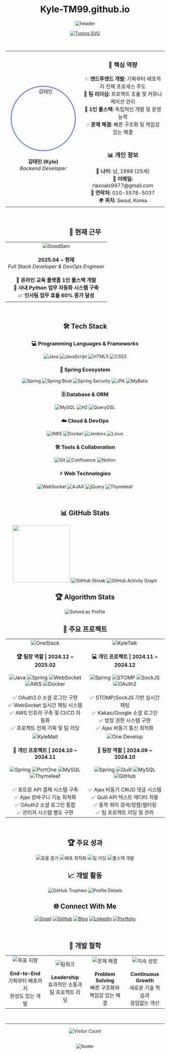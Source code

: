 <div align="center">

# Kyle-TM99.github.io

![header](https://capsule-render.vercel.app/api?type=waving&color=0:667eea,100:764ba2&height=300&section=header&text=김태민%20(TAEMIN%20KIM)&fontSize=60&fontColor=ffffff&animation=fadeIn&fontAlignY=38&desc=Backend%20Developer&descAlignY=51&descAlign=62)

[![Typing SVG](https://readme-typing-svg.herokuapp.com?font=Fira+Code&size=28&duration=3000&pause=1000&color=667EEA&center=true&vCenter=true&width=800&lines="처음부터+끝까지%2C+제가+직접+만듭니다.";Backend+Developer;Full+Stack+%26+DevOps+Engineer;Team+Leader+%26+Problem+Solver)](https://git.io/typing-svg)

<br>

<table align="center">
  <tr>
    <td align="center" width="300px">
      <img src="https://github.com/Kyle-TM99/Kyle-TM99/image/taemin.jpg" width="200px" height="200px" style="border-radius: 50%; border: 3px solid #667eea;" alt="김태민"/>
      <br><br>
      <strong>김태민 (Kyle)</strong>
      <br>
      <em>Backend Developer</em>
    </td>
    <td align="center" width="500px">
      <h3>🎯 핵심 역량</h3>
      <div align="center">
        ✨ <strong>엔드투엔드 개발:</strong> 기획부터 배포까지 전체 프로세스 주도<br>
        👥 <strong>팀 리더십:</strong> 프로젝트 조율 및 커뮤니케이션 관리<br>
        🚀 <strong>1인 풀스택:</strong> 독립적인 개발 및 운영 능력<br>
        💡 <strong>문제 해결:</strong> 빠른 구조화 및 책임감 있는 해결
      </div>
      <br>
      <h3>📊 개인 정보</h3>
      <div align="center">
        🎂 <strong>나이:</strong> 남, 1999 (25세)<br>
        📧 <strong>이메일:</strong> rlaxoals9977@gmail.com<br>
        📱 <strong>연락처:</strong> 010-5578-5037<br>
        🌍 <strong>위치:</strong> Seoul, Korea
      </div>
    </td>
  </tr>
</table>

<br>

## 🏢 현재 근무

<table align="center">
  <tr>
    <td align="center">
      <img src="https://img.shields.io/badge/GoodSen-Full%20Stack%20Developer-blue?style=for-the-badge&logo=company&logoColor=white&color=667eea" alt="GoodSen"/>
      <br><br>
      <strong>2025.04 ~ 현재</strong>
      <br>
      <em>Full Stack Developer & DevOps Engineer</em>
      <br><br>
      🎯 <strong>온라인 교육 플랫폼 1인 풀스택 개발</strong><br>
      🔧 <strong>사내 Python 업무 자동화 시스템 구축</strong><br>
      📈 <strong>인사팀 업무 효율 60% 증가 달성</strong>
    </td>
  </tr>
</table>

<br>

## 🛠️ Tech Stack

### 💻 Programming Languages & Frameworks
<p align="center">
  <img src="https://img.shields.io/badge/Java-ED8B00?style=for-the-badge&logo=openjdk&logoColor=white" alt="Java"/>
  <img src="https://img.shields.io/badge/JavaScript-F7DF1E?style=for-the-badge&logo=javascript&logoColor=black" alt="JavaScript"/>
  <img src="https://img.shields.io/badge/HTML5-E34F26?style=for-the-badge&logo=html5&logoColor=white" alt="HTML5"/>
  <img src="https://img.shields.io/badge/CSS3-1572B6?style=for-the-badge&logo=css3&logoColor=white" alt="CSS3"/>
</p>

### 🌱 Spring Ecosystem
<p align="center">
  <img src="https://img.shields.io/badge/Spring-6DB33F?style=for-the-badge&logo=spring&logoColor=white" alt="Spring"/>
  <img src="https://img.shields.io/badge/Spring_Boot-6DB33F?style=for-the-badge&logo=spring-boot&logoColor=white" alt="Spring Boot"/>
  <img src="https://img.shields.io/badge/Spring_Security-6DB33F?style=for-the-badge&logo=spring-security&logoColor=white" alt="Spring Security"/>
  <img src="https://img.shields.io/badge/JPA-FF6B6B?style=for-the-badge&logo=hibernate&logoColor=white" alt="JPA"/>
  <img src="https://img.shields.io/badge/MyBatis-D63384?style=for-the-badge&logo=mybatis&logoColor=white" alt="MyBatis"/>
</p>

### 🗄️ Database & ORM
<p align="center">
  <img src="https://img.shields.io/badge/MySQL-00000F?style=for-the-badge&logo=mysql&logoColor=white" alt="MySQL"/>
  <img src="https://img.shields.io/badge/H2-4DB6AC?style=for-the-badge&logo=h2&logoColor=white" alt="H2"/>
  <img src="https://img.shields.io/badge/QueryDSL-2196F3?style=for-the-badge&logo=querydsl&logoColor=white" alt="QueryDSL"/>
</p>

### ☁️ Cloud & DevOps
<p align="center">
  <img src="https://img.shields.io/badge/Amazon_AWS-232F3E?style=for-the-badge&logo=amazon-aws&logoColor=white" alt="AWS"/>
  <img src="https://img.shields.io/badge/Docker-2496ED?style=for-the-badge&logo=docker&logoColor=white" alt="Docker"/>
  <img src="https://img.shields.io/badge/Jenkins-D33833?style=for-the-badge&logo=jenkins&logoColor=white" alt="Jenkins"/>
  <img src="https://img.shields.io/badge/Linux-FCC624?style=for-the-badge&logo=linux&logoColor=black" alt="Linux"/>
</p>

### 🛠️ Tools & Collaboration
<p align="center">
  <img src="https://img.shields.io/badge/Git-F05032?style=for-the-badge&logo=git&logoColor=white" alt="Git"/>
  <img src="https://img.shields.io/badge/Confluence-0052CC?style=for-the-badge&logo=confluence&logoColor=white" alt="Confluence"/>
  <img src="https://img.shields.io/badge/Notion-000000?style=for-the-badge&logo=notion&logoColor=white" alt="Notion"/>
</p>

### ⚡ Web Technologies
<p align="center">
  <img src="https://img.shields.io/badge/WebSocket-00D4AA?style=for-the-badge&logo=websocket&logoColor=white" alt="WebSocket"/>
  <img src="https://img.shields.io/badge/AJAX-FF6B35?style=for-the-badge&logo=ajax&logoColor=white" alt="AJAX"/>
  <img src="https://img.shields.io/badge/jQuery-0769AD?style=for-the-badge&logo=jquery&logoColor=white" alt="jQuery"/>
  <img src="https://img.shields.io/badge/Thymeleaf-005F0F?style=for-the-badge&logo=thymeleaf&logoColor=white" alt="Thymeleaf"/>
</p>

<br>

## 📊 GitHub Stats

<img height="180em" src="https://github-readme-stats.vercel.app/api?username=Kyle-TM99&show_icons=true&theme=gradient&include_all_commits=true&count_private=true&bg_color=0,667eea,764ba2&title_color=fff&text_color=fff&icon_color=fff&border_color=fff&border_radius=15"/>

<img src="https://github-readme-streak-stats.herokuapp.com/?user=Kyle-TM99&theme=gradient&background=0,667eea,764ba2&border=fff&stroke=fff&ring=fff&fire=fff&currStreakNum=fff&sideNums=fff&currStreakLabel=fff&sideLabels=fff&dates=fff&border_radius=15" alt="GitHub Streak"/>

<img src="https://github-readme-activity-graph.vercel.app/graph?username=Kyle-TM99&bg_color=0,667eea,764ba2&color=ffffff&line=ffffff&point=ffffff&area=true&area_color=ffffff&title_color=ffffff&custom_title=Kyle's%20Contribution%20Graph" alt="GitHub Activity Graph"/>

<br>

## 🏆 Algorithm Stats

<img src="http://mazassumnida.wtf/api/v2/generate_badge?boj=pids" alt="Solved.ac Profile"/>

<br>

## 🚀 주요 프로젝트

<table align="center" width="90%">
  <tr>
    <td align="center" width="50%">
      <img src="https://img.shields.io/badge/OneStack-IT%20전문가%20매칭%20플랫폼-blue?style=for-the-badge&logo=users&logoColor=white&color=667eea" alt="OneStack"/>
      <br><br>
      <strong>🏆 팀장 역할 | 2024.12 ~ 2025.02</strong>
      <br><br>
      <img src="https://img.shields.io/badge/Java-ED8B00?style=flat-square&logo=openjdk&logoColor=white" alt="Java"/>
      <img src="https://img.shields.io/badge/Spring-6DB33F?style=flat-square&logo=spring&logoColor=white" alt="Spring"/>
      <img src="https://img.shields.io/badge/WebSocket-00D4AA?style=flat-square&logo=websocket&logoColor=white" alt="WebSocket"/>
      <img src="https://img.shields.io/badge/AWS-232F3E?style=flat-square&logo=amazon-aws&logoColor=white" alt="AWS"/>
      <img src="https://img.shields.io/badge/Docker-2496ED?style=flat-square&logo=docker&logoColor=white" alt="Docker"/>
      <br><br>
      ✅ OAuth2.0 소셜 로그인 구현<br>
      ✅ WebSocket 실시간 채팅 시스템<br>
      ✅ AWS 인프라 구축 및 CI/CD 자동화<br>
      ✅ 프로젝트 전체 기획 및 팀 리딩
    </td>
    <td align="center" width="50%">
      <img src="https://img.shields.io/badge/KyleTalk-실시간%20채팅%20SNS-green?style=for-the-badge&logo=comments&logoColor=white&color=4ecdc4" alt="KyleTalk"/>
      <br><br>
      <strong>💻 개인 프로젝트 | 2024.11 ~ 2024.12</strong>
      <br><br>
      <img src="https://img.shields.io/badge/Spring-6DB33F?style=flat-square&logo=spring&logoColor=white" alt="Spring"/>
      <img src="https://img.shields.io/badge/STOMP-00D4AA?style=flat-square&logo=websocket&logoColor=white" alt="STOMP"/>
      <img src="https://img.shields.io/badge/SockJS-FF6B35?style=flat-square&logo=javascript&logoColor=white" alt="SockJS"/>
      <img src="https://img.shields.io/badge/OAuth2-4285F4?style=flat-square&logo=google&logoColor=white" alt="OAuth2"/>
      <br><br>
      ✅ STOMP/SockJS 기반 실시간 채팅<br>
      ✅ Kakao/Google 소셜 로그인<br>
      ✅ 방장 권한 시스템 구현<br>
      ✅ Ajax 비동기 통신 최적화
    </td>
  </tr>
  <tr>
    <td align="center">
      <img src="https://img.shields.io/badge/KyleMall-남성%20의류%20쇼핑몰-orange?style=for-the-badge&logo=shopping-cart&logoColor=white&color=ff6b6b" alt="KyleMall"/>
      <br><br>
      <strong>🛒 개인 프로젝트 | 2024.10 ~ 2024.11</strong>
      <br><br>
      <img src="https://img.shields.io/badge/Spring-6DB33F?style=flat-square&logo=spring&logoColor=white" alt="Spring"/>
      <img src="https://img.shields.io/badge/PortOne-007ACC?style=flat-square&logo=paypal&logoColor=white" alt="PortOne"/>
      <img src="https://img.shields.io/badge/MySQL-00000F?style=flat-square&logo=mysql&logoColor=white" alt="MySQL"/>
      <img src="https://img.shields.io/badge/Thymeleaf-005F0F?style=flat-square&logo=thymeleaf&logoColor=white" alt="Thymeleaf"/>
      <br><br>
      ✅ 포트원 API 결제 시스템 구축<br>
      ✅ Ajax 장바구니 기능 최적화<br>
      ✅ OAuth2 소셜 로그인 통합<br>
      ✅ 관리자 시스템 별도 구현
    </td>
    <td align="center">
      <img src="https://img.shields.io/badge/One%20Develop-개발%20커뮤니티-purple?style=for-the-badge&logo=laptop-code&logoColor=white&color=9b59b6" alt="One Develop"/>
      <br><br>
      <strong>👥 팀장 역할 | 2024.09 ~ 2024.10</strong>
      <br><br>
      <img src="https://img.shields.io/badge/Spring-6DB33F?style=flat-square&logo=spring&logoColor=white" alt="Spring"/>
      <img src="https://img.shields.io/badge/Quill-00D4AA?style=flat-square&logo=quill&logoColor=white" alt="Quill"/>
      <img src="https://img.shields.io/badge/MySQL-00000F?style=flat-square&logo=mysql&logoColor=white" alt="MySQL"/>
      <img src="https://img.shields.io/badge/GitHub-181717?style=flat-square&logo=github&logoColor=white" alt="GitHub"/>
      <br><br>
      ✅ Ajax 비동기 CRUD 댓글 시스템<br>
      ✅ Quill API 텍스트 에디터 적용<br>
      ✅ 동적 쿼리 검색/정렬/필터링<br>
      ✅ 팀 프로젝트 리딩 및 관리
    </td>
  </tr>
</table>

<br>

## 🏆 주요 성과

<img src="https://img.shields.io/badge/🎯%20인사팀%20업무%20효율-60%25%20증가-success?style=for-the-badge&color=4ade80" alt="효율 증가"/>
<img src="https://img.shields.io/badge/🚀%20배포%20시간-단축%20달성-blue?style=for-the-badge&color=667eea" alt="배포 최적화"/>
<img src="https://img.shields.io/badge/👥%20팀%20프로젝트-2회%20리딩-orange?style=for-the-badge&color=f59e0b" alt="팀 리딩"/>
<img src="https://img.shields.io/badge/💡%201인%20풀스택-개발%20완료-purple?style=for-the-badge&color=8b5cf6" alt="풀스택 개발"/>

<br>

## 📈 개발 활동

<img src="https://github-profile-trophy.vercel.app/?username=Kyle-TM99&theme=gruvbox&no-frame=true&no-bg=true&row=1&column=7&margin-w=15&margin-h=15" alt="GitHub Trophies"/>

<img src="https://github-profile-summary-cards.vercel.app/api/cards/profile-details?username=Kyle-TM99&theme=github_dark" alt="Profile Details"/>

<br>

## 🌐 Connect With Me

[![Gmail](https://img.shields.io/badge/Gmail-D14836?style=for-the-badge&logo=gmail&logoColor=white)](mailto:rlaxoals9977@gmail.com)
[![GitHub](https://img.shields.io/badge/GitHub-100000?style=for-the-badge&logo=github&logoColor=white)](https://github.com/Kyle-TM99)
[![Blog](https://img.shields.io/badge/Tech%20Blog-FF5722?style=for-the-badge&logo=blogger&logoColor=white)](https://pids.tistory.com)
[![LinkedIn](https://img.shields.io/badge/LinkedIn-0077B5?style=for-the-badge&logo=linkedin&logoColor=white)](https://www.linkedin.com/in/taemin-kim-353b20352/)
[![Portfolio](https://img.shields.io/badge/Portfolio%20OS-667eea?style=for-the-badge&logo=web&logoColor=white)](https://kyle-tm99.github.io)

<br>

## 💭 개발 철학

<table align="center" width="90%">
  <tr>
    <td align="center" width="25%">
      <img src="https://img.shields.io/badge/🎯-목표%20지향-blue?style=for-the-badge&color=667eea" alt="목표 지향"/>
      <br><br>
      <strong>End-to-End</strong><br>
      기획부터 배포까지<br>
      완성도 있는 개발
    </td>
    <td align="center" width="25%">
      <img src="https://img.shields.io/badge/👥-팀워크-green?style=for-the-badge&color=4ade80" alt="팀워크"/>
      <br><br>
      <strong>Leadership</strong><br>
      효과적인 소통과<br>
      팀 프로젝트 리딩
    </td>
    <td align="center" width="25%">
      <img src="https://img.shields.io/badge/💡-문제%20해결-orange?style=for-the-badge&color=f59e0b" alt="문제 해결"/>
      <br><br>
      <strong>Problem Solving</strong><br>
      빠른 구조화와<br>
      책임감 있는 해결
    </td>
    <td align="center" width="25%">
      <img src="https://img.shields.io/badge/🚀-지속%20성장-purple?style=for-the-badge&color=8b5cf6" alt="지속 성장"/>
      <br><br>
      <strong>Continuous Growth</strong><br>
      새로운 기술 학습과<br>
      끊임없는 개선
    </td>
  </tr>
</table>

<br>

---

![Visitor Count](https://profile-counter.glitch.me/Kyle-TM99/count.svg)

<br>

<img src="https://capsule-render.vercel.app/api?type=waving&color=0:667eea,100:764ba2&height=120&section=footer&animation=fadeIn" alt="footer"/>

</div>
